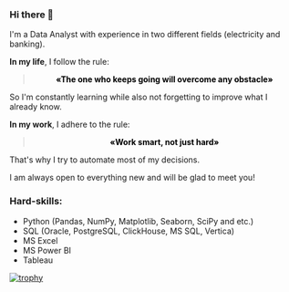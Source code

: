 ### Hi there 👋

I'm a Data Analyst with experience in two different fields (electricity and banking).

**In my life**, I follow the rule:

<div align="center">
  <blockquote>
    <strong style="color: black;">«The one who keeps going will overcome any obstacle»</strong>
  </blockquote>
</div>

So I'm constantly learning while also not forgetting to improve what I already know.  

**In my work**, I adhere to the rule:

<div align="center">
  <blockquote>
    <strong style="color: black;">«Work smart, not just hard»</strong>
  </blockquote>
</div>

That's why I try to automate most of my decisions.

I am always open to everything new and will be glad to meet you!

### Hard-skills:
- Python (Pandas, NumPy, Matplotlib, Seaborn, SciPy and etc.)
- SQL (Oracle, PostgreSQL, ClickHouse, MS SQL, Vertica)
- MS Excel
- MS Power BI
- Tableau


[![trophy](https://github-profile-trophy.vercel.app/?username=plotn1koff)](https://github.com/ryo-ma/github-profile-trophy)
